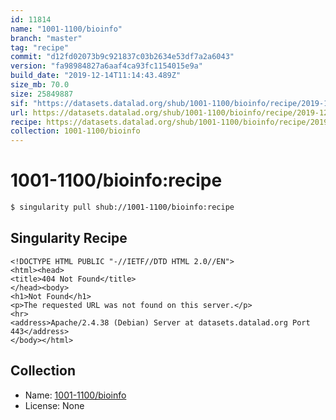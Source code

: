 ```yaml
---
id: 11814
name: "1001-1100/bioinfo"
branch: "master"
tag: "recipe"
commit: "d12fd02073b9c921837c03b2634e53df7a2a6043"
version: "fa98984827a6aaf4ca93fc1154015e9a"
build_date: "2019-12-14T11:14:43.489Z"
size_mb: 70.0
size: 25849887
sif: "https://datasets.datalad.org/shub/1001-1100/bioinfo/recipe/2019-12-14-d12fd020-fa989848/fa98984827a6aaf4ca93fc1154015e9a.sif"
url: https://datasets.datalad.org/shub/1001-1100/bioinfo/recipe/2019-12-14-d12fd020-fa989848/
recipe: https://datasets.datalad.org/shub/1001-1100/bioinfo/recipe/2019-12-14-d12fd020-fa989848/Singularity
collection: 1001-1100/bioinfo
---
```


# 1001-1100/bioinfo:recipe

```bash
$ singularity pull shub://1001-1100/bioinfo:recipe
```

## Singularity Recipe

```singularity
<!DOCTYPE HTML PUBLIC "-//IETF//DTD HTML 2.0//EN">
<html><head>
<title>404 Not Found</title>
</head><body>
<h1>Not Found</h1>
<p>The requested URL was not found on this server.</p>
<hr>
<address>Apache/2.4.38 (Debian) Server at datasets.datalad.org Port 443</address>
</body></html>
```

## Collection

 - Name: [1001-1100/bioinfo](https://github.com/1001-1100/bioinfo)
 - License: None

